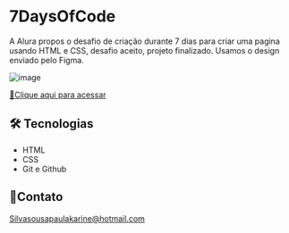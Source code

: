 
# 7DaysOfCode

A Alura propos o desafio de criação durante 7 dias para criar uma pagina usando HTML e CSS, desafio aceito, projeto finalizado.
Usamos o design enviado pelo Figma.

![image](https://user-images.githubusercontent.com/87659603/191381421-de7eb3c0-2785-4d84-8499-0c401c3deb96.png)



[ 🔗Clique aqui para acessar](https://paulasousa1.github.io/NLW-esports-explorer/)

## 🛠️ Tecnologias

- HTML
- CSS
- Git e Github

## 💜Contato

Silvasousapaulakarine@hotmail.com
